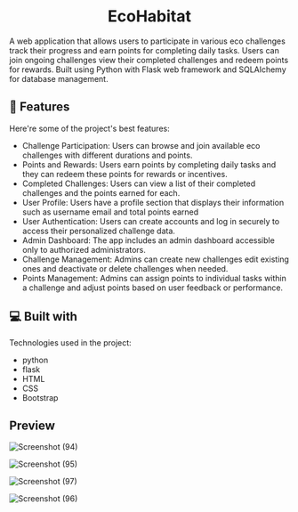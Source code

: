 <h1 align="center" id="title">EcoHabitat</h1>

<p id="description">A web application that allows users to participate in various eco challenges track their progress and earn points for completing daily tasks. Users can join ongoing challenges view their completed challenges and redeem points for rewards. Built using Python with Flask web framework and SQLAlchemy for database management.</p>

  
  
<h2>🧐 Features</h2>

Here're some of the project's best features:

*   Challenge Participation: Users can browse and join available eco challenges with different durations and points.
*   Points and Rewards: Users earn points by completing daily tasks and they can redeem these points for rewards or incentives.
*   Completed Challenges: Users can view a list of their completed challenges and the points earned for each.
*   User Profile: Users have a profile section that displays their information such as username email and total points earned
*   User Authentication: Users can create accounts and log in securely to access their personalized challenge data.
*   Admin Dashboard: The app includes an admin dashboard accessible only to authorized administrators.
*   Challenge Management: Admins can create new challenges edit existing ones and deactivate or delete challenges when needed.
*   Points Management: Admins can assign points to individual tasks within a challenge and adjust points based on user feedback or performance.

  
  
<h2>💻 Built with</h2>

Technologies used in the project:

*   python
*   flask
*   HTML
*   CSS
*   Bootstrap

<h2>Preview</h2>

![Screenshot (94)](https://github.com/srishtiv424/ecoHabitat/assets/108206075/39e35298-4534-4820-80e8-1343b87b743c)

![Screenshot (95)](https://github.com/srishtiv424/ecoHabitat/assets/108206075/4f6ac187-ff04-4745-ad60-21cb6c325271)

![Screenshot (97)](https://github.com/srishtiv424/ecoHabitat/assets/108206075/37839566-cc29-4fc7-843b-2482b7fb27d5)

![Screenshot (96)](https://github.com/srishtiv424/ecoHabitat/assets/108206075/d4ac5c39-07cd-418f-964e-4ea9d316e654)



